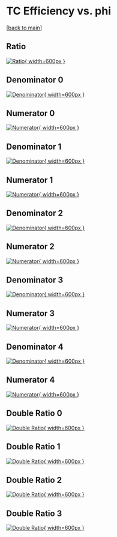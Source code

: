 # TC Efficiency vs. phi

[[back to main](./)]



## Ratio

[![Ratio](../mtv/var/TC_xtr_321_1_eff_phi.png){ width=600px }](../mtv/var/TC_xtr_321_1_eff_phi.pdf)

## Denominator 0

[![Denominator](../mtv/den/TC_xtr_321_1_eff_phi_den0.png){ width=600px }](../mtv/den/TC_xtr_321_1_eff_phi_den0.pdf)

## Numerator 0

[![Numerator](../mtv/num/TC_xtr_321_1_eff_phi_num0.png){ width=600px }](../mtv/num/TC_xtr_321_1_eff_phi_num0.pdf)

## Denominator 1

[![Denominator](../mtv/den/TC_xtr_321_1_eff_phi_den1.png){ width=600px }](../mtv/den/TC_xtr_321_1_eff_phi_den1.pdf)

## Numerator 1

[![Numerator](../mtv/num/TC_xtr_321_1_eff_phi_num1.png){ width=600px }](../mtv/num/TC_xtr_321_1_eff_phi_num1.pdf)

## Denominator 2

[![Denominator](../mtv/den/TC_xtr_321_1_eff_phi_den2.png){ width=600px }](../mtv/den/TC_xtr_321_1_eff_phi_den2.pdf)

## Numerator 2

[![Numerator](../mtv/num/TC_xtr_321_1_eff_phi_num2.png){ width=600px }](../mtv/num/TC_xtr_321_1_eff_phi_num2.pdf)

## Denominator 3

[![Denominator](../mtv/den/TC_xtr_321_1_eff_phi_den3.png){ width=600px }](../mtv/den/TC_xtr_321_1_eff_phi_den3.pdf)

## Numerator 3

[![Numerator](../mtv/num/TC_xtr_321_1_eff_phi_num3.png){ width=600px }](../mtv/num/TC_xtr_321_1_eff_phi_num3.pdf)

## Denominator 4

[![Denominator](../mtv/den/TC_xtr_321_1_eff_phi_den4.png){ width=600px }](../mtv/den/TC_xtr_321_1_eff_phi_den4.pdf)

## Numerator 4

[![Numerator](../mtv/num/TC_xtr_321_1_eff_phi_num4.png){ width=600px }](../mtv/num/TC_xtr_321_1_eff_phi_num4.pdf)

## Double Ratio 0

[![Double Ratio](../mtv/ratio/TC_xtr_321_1_eff_phi_ratio0.png){ width=600px }](../mtv/ratio/TC_xtr_321_1_eff_phi_ratio0.pdf)

## Double Ratio 1

[![Double Ratio](../mtv/ratio/TC_xtr_321_1_eff_phi_ratio1.png){ width=600px }](../mtv/ratio/TC_xtr_321_1_eff_phi_ratio1.pdf)

## Double Ratio 2

[![Double Ratio](../mtv/ratio/TC_xtr_321_1_eff_phi_ratio2.png){ width=600px }](../mtv/ratio/TC_xtr_321_1_eff_phi_ratio2.pdf)

## Double Ratio 3

[![Double Ratio](../mtv/ratio/TC_xtr_321_1_eff_phi_ratio3.png){ width=600px }](../mtv/ratio/TC_xtr_321_1_eff_phi_ratio3.pdf)

